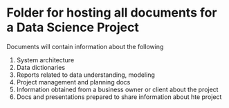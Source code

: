 # Folder for hosting all documents for a Data Science Project

Documents will contain information about the following 

1. System architecture
2. Data dictionaries
3. Reports related to data understanding, modeling
4. Project management and planning docs
5. Information obtained from a business owner or client about the project
6. Docs and presentations prepared to share information about hte project 